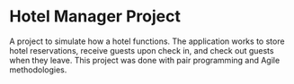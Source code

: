 # Hotel Manager Project

A project to simulate how a hotel functions. The application works to store hotel reservations, receive guests upon check in, and check out guests when they leave. This project was done with pair programming and Agile methodologies. 
